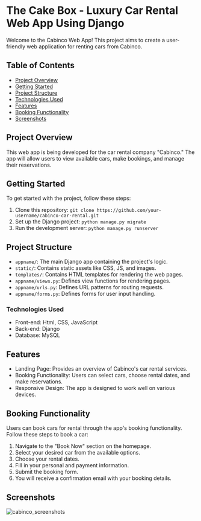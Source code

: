# The Cake Box - Luxury Car Rental Web App Using Django

Welcome to the Cabinco Web App! This project aims to create a user-friendly web application for renting cars from Cabinco.

## Table of Contents

- [Project Overview](#project-overview)
- [Getting Started](#getting-started)
- [Project Structure](#project-structure)
- [Technologies Used](#technologies-used)
- [Features](#features)
- [Booking Functionality](#booking-functionality)
- [Screenshots](#screenshots)

## Project Overview

This web app is being developed for the car rental company "Cabinco." The app will allow users to view available cars, make bookings, and manage their reservations.

## Getting Started

To get started with the project, follow these steps:

1. Clone this repository: `git clone https://github.com/your-username/cabinco-car-rental.git`
2. Set up the Django project: `python manage.py migrate`
3. Run the development server: `python manage.py runserver`

## Project Structure

- `appname/`: The main Django app containing the project's logic.
- `static/`: Contains static assets like CSS, JS, and images.
- `templates/`: Contains HTML templates for rendering the web pages.
- `appname/views.py`: Defines view functions for rendering pages.
- `appname/urls.py`: Defines URL patterns for routing requests.
- `appname/forms.py`: Defines forms for user input handling.

### Technologies Used

* Front-end: Html, CSS, JavaScript
* Back-end: Django
* Database: MySQL
  
## Features

- Landing Page: Provides an overview of Cabinco's car rental services.
- Booking Functionality: Users can select cars, choose rental dates, and make reservations.
- Responsive Design: The app is designed to work well on various devices.

## Booking Functionality

Users can book cars for rental through the app's booking functionality. Follow these steps to book a car:

1. Navigate to the "Book Now" section on the homepage.
2. Select your desired car from the available options.
3. Choose your rental dates.
4. Fill in your personal and payment information.
5. Submit the booking form.
6. You will receive a confirmation email with your booking details.

## Screenshots

![cabinco_screenshots](https://github.com/SuhailMuhammed1/Cabinco-Luxury-Car-Rental-Web-App-Using-Django/assets/104970300/efe0fe60-4681-44f6-97a8-2d3985d57442)
